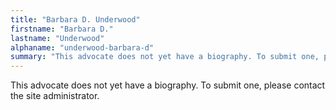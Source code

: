 ```yaml
---
title: "Barbara D. Underwood"
firstname: "Barbara D."
lastname: "Underwood"
alphaname: "underwood-barbara-d"
summary: "This advocate does not yet have a biography. To submit one, please contact the site administrator."
---
```

This advocate does not yet have a biography. To submit one, please contact the site administrator.

